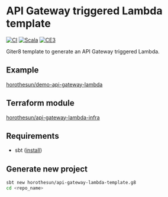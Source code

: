 # API Gateway triggered Lambda template

[![CI](https://github.com/horothesun/api-gateway-lambda-template.g8/actions/workflows/ci.yml/badge.svg)](https://github.com/horothesun/api-gateway-lambda-template.g8/actions/workflows/ci.yml)
[![Scala](https://img.shields.io/badge/Scala-2.13-%23DC322F?style=flat&labelColor=%23383838&logo=Scala&logoColor=%23DC322F&logoWidth=12&cacheSeconds=3600)](https://www.scala-lang.org/)
[![CE3](https://img.shields.io/badge/Cats%20Effect-3-%23DC322F?style=flat&labelColor=%23383838&logo=Scala&logoColor=%23DC322F&logoWidth=12&cacheSeconds=3600)](https://typelevel.org/cats-effect/)

Giter8 template to generate an API Gateway triggered Lambda.

## Example

[horothesun/demo-api-gateway-lambda](https://github.com/horothesun/demo-api-gateway-lambda)

## Terraform module

[horothesun/api-gateway-lambda-infra](https://github.com/horothesun/api-gateway-lambda-infra)

## Requirements

- sbt ([install](https://www.scala-sbt.org/download.html))

## Generate new project

```bash
sbt new horothesun/api-gateway-lambda-template.g8
cd <repo_name>
```
